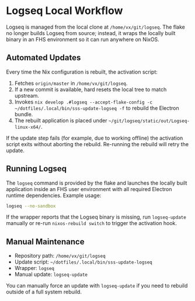 # Logseq Local Workflow

Logseq is managed from the local clone at `/home/vx/git/logseq`. The flake no longer
builds Logseq from source; instead, it wraps the locally built binary in an FHS
environment so it can run anywhere on NixOS.

## Automated Updates

Every time the Nix configuration is rebuilt, the activation script:

1. Fetches `origin/master` in `/home/vx/git/logseq`.
2. If a new commit is available, hard resets the local tree to match upstream.
3. Invokes `nix develop .#logseq --accept-flake-config -c ~/dotfiles/.local/bin/sss-update-logseq -f`
   to rebuild the Electron bundle.
4. The rebuilt application is placed under `~/git/logseq/static/out/Logseq-linux-x64/`.

If the update step fails (for example, due to working offline) the activation
script exits without aborting the rebuild. Re-running the rebuild will retry the
update.

## Running Logseq

The `logseq` command is provided by the flake and launches the locally built
application inside an FHS user environment with all required Electron runtime
dependencies. Example usage:

```sh
logseq --no-sandbox
```

If the wrapper reports that the Logseq binary is missing, run `logseq-update`
manually or re-run `nixos-rebuild switch` to trigger the activation hook.

## Manual Maintenance

- Repository path: `/home/vx/git/logseq`
- Update script: `~/dotfiles/.local/bin/sss-update-logseq`
- Wrapper: `logseq`
- Manual update: `logseq-update`

You can manually force an update with `logseq-update` if you need to rebuild
outside of a full system rebuild.
